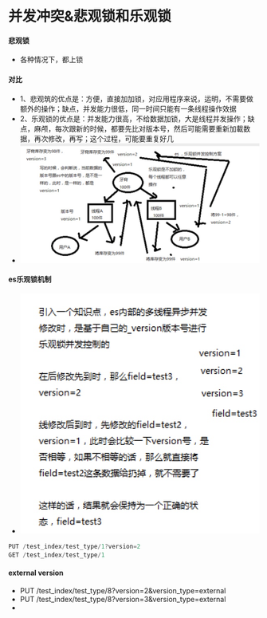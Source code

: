 # 并发冲突&悲观锁和乐观锁

#### 悲观锁
* 各种情况下，都上锁

#### 对比
* 1、悲观筑的优点是：方便，直接加加锁，对应用程序来说，运明，不需要做额外的操作；缺点，并发能力很低，同一时间只能有一条线程操作效据
* 2、乐观锁的优点是：并发能力很高，不给数据加锁，大是线程并发操作；缺点，麻颅，每次跟新的时候，都要先比对版本号，然后可能需要重新加載数据，再次修改，再写；这个过程，可能要重复好几
* ![-w682](media/15716082369662/15716093688701.jpg)


#### es乐观锁机制
* ![-w297](media/15716082369662/15716099848850.jpg)

```go
PUT /test_index/test_type/1?version=2
GET /test_index/test_type/1
```

#### external version
* PUT /test_index/test_type/8?version=2&version_type=external
* PUT /test_index/test_type/8?version=3&version_type=external
* 